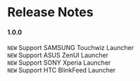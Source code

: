 Release Notes
=============

#### 1.0.0

`NEW` Support SAMSUNG Touchwiz Launcher  
`NEW` Support ASUS ZenUI Launcher  
`NEW` Support SONY Xperia Launcher  
`NEW` Support HTC BlinkFeed Launcher  